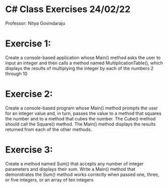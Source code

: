 ﻿# C# Class Exercises 24/02/22
Professor: Nitya Govindaraju

# Exercise 1:
 Create a console-based application whose Main() method asks the user to input an integer 
and then calls a method named MultiplicationTable(), which displays the results of 
multiplying the integer by each of the numbers 2 through 10

# Exercise 2:
 Create a console-based program whose Main() method prompts the user for an integer 
value and, in turn, passes the value to a method that squares the number and to a method 
that cubes the number. The Cube() method should call the Square() method. The Main() 
method displays the results returned from each of the other methods.


# Exercise 3:
 Create a method named Sum() that accepts any number of integer parameters and displays 
their sum. Write a Main() method that demonstrates the Sum() method works correctly
when passed one, three, or five integers, or an array of ten integers
